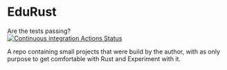 # EduRust

Are the tests passing?  
[![Continuous integration Actions Status](https://github.com/GlenDC/edurust/workflows/Continuous%20integration/badge.svg)](https://github.com/GlenDC/edurust/actions)

A repo containing small projects that were build by the author,
with as only purpose to get comfortable with Rust and Experiment with it.
